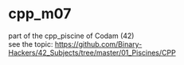 # cpp_m07
part of the cpp_piscine of Codam (42)    
see the topic: https://github.com/Binary-Hackers/42_Subjects/tree/master/01_Piscines/CPP
